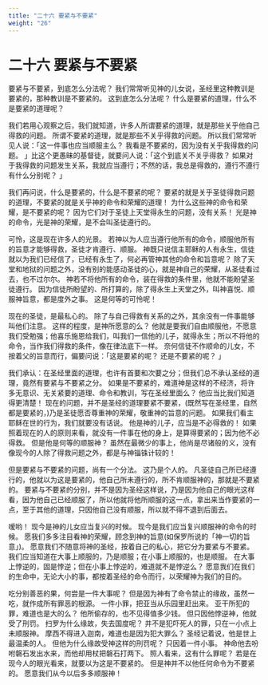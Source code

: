 ```yaml
---
title: "二十六 要紧与不要紧"
weight: "26"
---
```


# 二十六 要紧与不要紧


要紧与不要紧，到底怎么分法呢？
我们常常听见神的儿女说，圣经里这种教训是要紧的，那种教训是不要紧的。
这到底怎么分法呢？
什么是要紧的道理，什么不是要紧的道理呢？

我们若用心观察之后，我们就知道，许多人所谓要紧的道理，就是那些关乎他自己得救的问题。
所谓不要紧的道理，就是那些不关乎得救的问题。
所以我们常常听见人说：「这一件事也应当顺服主么？
我看是不要紧的，因为没有关乎我得救的问题。
」比这个更愚昧的基督徒，就要问人说：「这个到底关不关乎得救？
如果对于我得救的问题发生关系，我就应当遵行；不然的话，我总是得救的，遵行不遵行有什么分别呢？
」

我们再问说，什么是要紧的，什么是不要紧的呢？
要紧的就是关乎圣徒得救问题的道理，不要紧的就是关乎神的命令和荣耀的道理！
为什么这些神的命令和荣耀，是不要紧的呢？
因为它们对于圣徒上天堂得永生的问题，没有关系！
光是神的命令，光是神的荣耀，是不会叫圣徒遵行的。

可怜，这是现在许多人的光景。
若神以为人应当遵行他所有的命令，顺服他所有的旨意才能够得救，圣徒才肯遵行、顺服。
神既只说信主耶稣的人有永生，信徒就以为我们已经信了，已经有永生了，何必再管神其他的命令和旨意呢？
除了天堂和地狱的问题之外，没有别的能感动圣徒的心，就是神自己的荣耀，从圣徒看过去，也不过尔尔。
神若不将他所有的命令，装在得救的条件里，他就不能盼望圣徒遵行。
因为信徒所盼望的、所打算的，除了得永生上天堂之外，叫神喜悦、顺服神旨意，都是度外之事。
这是何等的可怜呢！

现在的圣徒，是最私心的。
除了与自己得救有关系的之外，其余没有一件事能够叫他们注意。
这样的程度，是神所愿意的么？
他就是要我们自由顺服他，不愿意我们受勉强；他喜乐施恩给我们，叫我们一信他的儿子，就得永生；所以不将他的命令，当作我们得救的条件，像在律法底下一样。
奈何信徒不作顺命的儿女，不按着父的旨意而行，偏要问说：「这是要紧的呢？
还是不要紧的呢？
」

我们承认：在圣经里面的道理，也许有首要和次要之分；但我们总不承认圣经的道理，竟然有要紧与不要紧之分。
如果是不要紧的，难道神是这样的不经济，将许多无意识、无关紧要的道理、命令和教训，写在圣经里面么？
他应当比我们知道得更清楚！
现在的问题，并不是圣经的道理要紧不要紧，(既然写在圣经里，自然都是要紧的，)乃是圣徒愿否尊重神的荣耀，敬重神的旨意的问题。
如果我们看主耶稣在世的行为，我们就要没有话说。
他是神的儿子，应当是不必得救的！
如果照着现在的人的原则来看，就没有一件事在他的身上，是算得要紧的；因为他不必得救。
但是他是何等的顺服神？
虽然在最微少的事上，他尚是尽诸般的义，没有像现今的人除了得救问题之外，都是与神锱铢计较的！

但是要紧与不要紧的问题，尚有一个分法。
这乃是个人的。
凡圣徒自己所已经遵行的，他就以为这是要紧的，他自己所未遵行的，所不肯顺服神的，那就是不要紧的。
要紧与不要紧的分别，并不是因为圣经这样说，乃是因为他自己的眼光这样看，因为他自己已经顺服了，所以他就将他所顺服的这一点，拿出来当作要紧的一点，至于其他的道理，只因他自己没有顺服，所以就不得不退到后面去。

嗳哟！
现今是神的儿女应当复兴的时候。
现今是我们应当复兴顺服神的命令的时候。
愿我们多多注目看神的荣耀，顾念到神的旨意(如保罗所说的「神一切的旨意」)。
愿意我们不随意将神的圣经，按着自己的私心，把它分为要紧与不要紧。
我们应当知道在大事上顺服的，乃是顺服；在小事上顺服的，也是顺服。
在大事上悖逆的，固是悖逆；但在小事上悖逆的，难道就不是悖逆么？
愿意我们在我们的生命中，无论大小的事，都按着圣经的命令而行，以荣耀神为我们的目的。

吃分别善恶的果，何尝是一件大事呢？
但是因为神有了命令禁止的缘故，虽然一吃，就作成所有罪恶的根源。
一件小罪，把亚当从乐园里赶出来。
亚干所犯的罪，难道也是大的么？
他所偷存的，也不见得值多少钱。
但只因他悖逆神，他就受了刑罚。
扫罗为什么缘故，失去国度呢？
并不是犯吓死人的罪，只在一小点上未顺服神。
摩西不得进入迦南，难道也是因为犯大罪么？
圣经记着说，他是世上最温柔的人。
但他为什么缘故受神这样的刑罚呢？
只因着一件小事。
神命他去吩咐磐石发出水来，而他却用杖把磐石打两下。
照人看来，这有什么罪呢？
若是在现今人的眼光看来，就要以为这是不要紧的。
但是神并不以他任何命令为不要紧的。
愿意我们从今以后多多顺服神！
